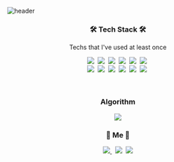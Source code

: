 ![header](https://capsule-render.vercel.app/api?type=soft&color=auto&height=150&section=header&text=SangbumPark&fontSize=70&animation=twinkling)

<h3 align="center">🛠 Tech Stack 🛠</h3>

<p align="center"> Techs that I've used at least once </p>

<p align="center">
  <img src="https://img.shields.io/badge/Java-007396?style=flat-square&logo=Java&logoColor=white"/></a>&nbsp 
  <img src="https://img.shields.io/badge/SpringBoot-6DB33F?style=flat-square&logo=Spring Boot&logoColor=white"/></a>&nbsp
  <img src="https://img.shields.io/badge/Apache Tomcat-F8DC75?style=flat-square&logo=Apache Tomcat&logoColor=white"/></a>&nbsp
  <img src="https://img.shields.io/badge/JUnit5-25A162?style=flat-square&logo=JUnit5&logoColor=white"/></a>&nbsp
  <img src="https://img.shields.io/badge/Python-3766AB?style=flat-square&logo=Python&logoColor=white"/></a>&nbsp 
  <img src="https://img.shields.io/badge/Javascript-ffb13b?style=flat-square&logo=javascript&logoColor=white"/></a>&nbsp 
  <br>
  <img src="https://img.shields.io/badge/Oracle-F80000?style=flat-square&logo=Oracle&logoColor=white"/></a>&nbsp
  <img src="https://img.shields.io/badge/PostgreSQL-4169E1?style=flat-square&logo=PostgreSQL&logoColor=white"/></a>&nbsp
  <img src="https://img.shields.io/badge/GitHub-181717?style=flat-square&logo=GitHub&logoColor=white"/></a>&nbsp
  <img src="https://img.shields.io/badge/aws-333664?style=flat-square&logo=amazon-aws&logoColor=white"/></a>&nbsp 
  <img src="https://img.shields.io/badge/Apache Maven-C71A36?style=flat-square&logo=Apache Maven&logoColor=white"/></a>&nbsp
  <img src="https://img.shields.io/badge/Gradle-02303A?style=flat-square&logo=Gradle&logoColor=white"/></a>&nbsp 
</p>

<br>
<h3 align="center"> Algorithm </h3>
  <p align="center">
    <a herf ="https://solved.ac/bum12ark/">
  		<img src="http://mazassumnida.wtf/api/v2/generate_badge?boj=bum12ark"/>
  	</a>
  </p>
</h3>

<h3 align="center"> 🧸 Me 🧸 </h3>
<p align="center">
  <a href="https://bit.ly/37QMTuy"><img src="https://img.shields.io/badge/Tech%20Blog-000000?style=flat-square&logo=Notion&logoColor=white&link=https://bit.ly/37QMTuy"/> </a>&nbsp
  <a href="https://www.instagram.com/bum12ark/"><img src="https://img.shields.io/badge/Instagram-E4405F?style=flat-square&logo=Instagram&logoColor=white&link=https://www.instagram.com/bum12ark/"/></a>&nbsp
  <a href="mailto:bum12ark@gmail.com"><img src="https://img.shields.io/badge/Gmail-d14836?style=flat-square&logo=Gmail&logoColor=white&link=bum12ark@gmail.com"/></a>
</p>
<br>

